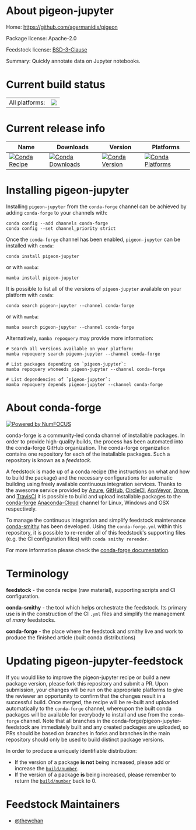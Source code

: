 About pigeon-jupyter
====================

Home: https://github.com/agermanidis/pigeon

Package license: Apache-2.0

Feedstock license: [BSD-3-Clause](https://github.com/conda-forge/pigeon-jupyter-feedstock/blob/main/LICENSE.txt)

Summary: Quickly annotate data on Jupyter notebooks.

Current build status
====================


<table><tr><td>All platforms:</td>
    <td>
      <a href="https://dev.azure.com/conda-forge/feedstock-builds/_build/latest?definitionId=15973&branchName=main">
        <img src="https://dev.azure.com/conda-forge/feedstock-builds/_apis/build/status/pigeon-jupyter-feedstock?branchName=main">
      </a>
    </td>
  </tr>
</table>

Current release info
====================

| Name | Downloads | Version | Platforms |
| --- | --- | --- | --- |
| [![Conda Recipe](https://img.shields.io/badge/recipe-pigeon--jupyter-green.svg)](https://anaconda.org/conda-forge/pigeon-jupyter) | [![Conda Downloads](https://img.shields.io/conda/dn/conda-forge/pigeon-jupyter.svg)](https://anaconda.org/conda-forge/pigeon-jupyter) | [![Conda Version](https://img.shields.io/conda/vn/conda-forge/pigeon-jupyter.svg)](https://anaconda.org/conda-forge/pigeon-jupyter) | [![Conda Platforms](https://img.shields.io/conda/pn/conda-forge/pigeon-jupyter.svg)](https://anaconda.org/conda-forge/pigeon-jupyter) |

Installing pigeon-jupyter
=========================

Installing `pigeon-jupyter` from the `conda-forge` channel can be achieved by adding `conda-forge` to your channels with:

```
conda config --add channels conda-forge
conda config --set channel_priority strict
```

Once the `conda-forge` channel has been enabled, `pigeon-jupyter` can be installed with `conda`:

```
conda install pigeon-jupyter
```

or with `mamba`:

```
mamba install pigeon-jupyter
```

It is possible to list all of the versions of `pigeon-jupyter` available on your platform with `conda`:

```
conda search pigeon-jupyter --channel conda-forge
```

or with `mamba`:

```
mamba search pigeon-jupyter --channel conda-forge
```

Alternatively, `mamba repoquery` may provide more information:

```
# Search all versions available on your platform:
mamba repoquery search pigeon-jupyter --channel conda-forge

# List packages depending on `pigeon-jupyter`:
mamba repoquery whoneeds pigeon-jupyter --channel conda-forge

# List dependencies of `pigeon-jupyter`:
mamba repoquery depends pigeon-jupyter --channel conda-forge
```


About conda-forge
=================

[![Powered by
NumFOCUS](https://img.shields.io/badge/powered%20by-NumFOCUS-orange.svg?style=flat&colorA=E1523D&colorB=007D8A)](https://numfocus.org)

conda-forge is a community-led conda channel of installable packages.
In order to provide high-quality builds, the process has been automated into the
conda-forge GitHub organization. The conda-forge organization contains one repository
for each of the installable packages. Such a repository is known as a *feedstock*.

A feedstock is made up of a conda recipe (the instructions on what and how to build
the package) and the necessary configurations for automatic building using freely
available continuous integration services. Thanks to the awesome service provided by
[Azure](https://azure.microsoft.com/en-us/services/devops/), [GitHub](https://github.com/),
[CircleCI](https://circleci.com/), [AppVeyor](https://www.appveyor.com/),
[Drone](https://cloud.drone.io/welcome), and [TravisCI](https://travis-ci.com/)
it is possible to build and upload installable packages to the
[conda-forge](https://anaconda.org/conda-forge) [Anaconda-Cloud](https://anaconda.org/)
channel for Linux, Windows and OSX respectively.

To manage the continuous integration and simplify feedstock maintenance
[conda-smithy](https://github.com/conda-forge/conda-smithy) has been developed.
Using the ``conda-forge.yml`` within this repository, it is possible to re-render all of
this feedstock's supporting files (e.g. the CI configuration files) with ``conda smithy rerender``.

For more information please check the [conda-forge documentation](https://conda-forge.org/docs/).

Terminology
===========

**feedstock** - the conda recipe (raw material), supporting scripts and CI configuration.

**conda-smithy** - the tool which helps orchestrate the feedstock.
                   Its primary use is in the construction of the CI ``.yml`` files
                   and simplify the management of *many* feedstocks.

**conda-forge** - the place where the feedstock and smithy live and work to
                  produce the finished article (built conda distributions)


Updating pigeon-jupyter-feedstock
=================================

If you would like to improve the pigeon-jupyter recipe or build a new
package version, please fork this repository and submit a PR. Upon submission,
your changes will be run on the appropriate platforms to give the reviewer an
opportunity to confirm that the changes result in a successful build. Once
merged, the recipe will be re-built and uploaded automatically to the
`conda-forge` channel, whereupon the built conda packages will be available for
everybody to install and use from the `conda-forge` channel.
Note that all branches in the conda-forge/pigeon-jupyter-feedstock are
immediately built and any created packages are uploaded, so PRs should be based
on branches in forks and branches in the main repository should only be used to
build distinct package versions.

In order to produce a uniquely identifiable distribution:
 * If the version of a package **is not** being increased, please add or increase
   the [``build/number``](https://docs.conda.io/projects/conda-build/en/latest/resources/define-metadata.html#build-number-and-string).
 * If the version of a package **is** being increased, please remember to return
   the [``build/number``](https://docs.conda.io/projects/conda-build/en/latest/resources/define-metadata.html#build-number-and-string)
   back to 0.

Feedstock Maintainers
=====================

* [@thewchan](https://github.com/thewchan/)

